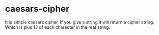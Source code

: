 # caesars-cipher

It is simple caesars cipher. If you give a string it will return a cipher string. Which is plus 13 of each character in the real string.
